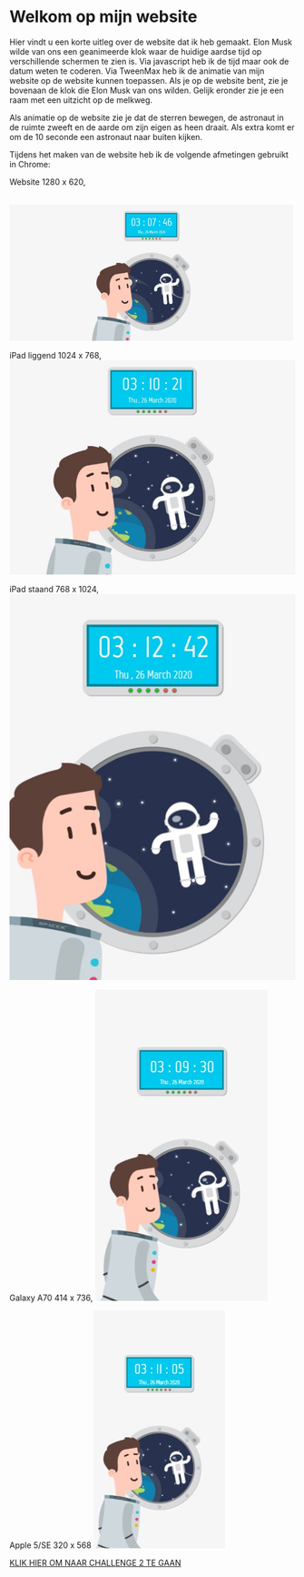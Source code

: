 <h1>Welkom op mijn website</h1>
<p>
  Hier vindt u een korte uitleg over de website dat ik heb gemaakt.
Elon Musk wilde van ons een geanimeerde klok waar de huidige aardse tijd op verschillende schermen te zien is. Via javascript heb ik de tijd maar ook de datum weten te coderen. Via TweenMax heb ik de animatie van mijn website op de website kunnen toepassen. Als je op de website bent, zie je bovenaan de klok die Elon Musk van ons wilden. Gelijk eronder zie je een raam met een uitzicht op de melkweg. 

Als animatie op de website zie je dat de sterren bewegen, de astronaut in de ruimte zweeft en de aarde om zijn eigen as heen draait. Als extra komt er om de 10 seconde een astronaut naar buiten kijken.

Tijdens het maken van de website heb ik de volgende afmetingen gebruikt in Chrome:
</p>

<p>
  Website 1280 x 620,
</p> 
</br>
<img src="img/1280x620.jpg" style="width:500px" "border:2px solid #ddd">

iPad liggend 1024 x 768,
<img src="img/1024x768.jpg">

iPad staand 768 x 1024,
<img src="img/768x1024.jpg">

Galaxy A70 414 x 736,
<img src="img/414x736.jpg">

Apple 5/SE 320 x 568
<img src="img/320x568.jpg">

<p><a href="https://elmas04.github.io/17105226-CMD-XT2-challenge2.html">KLIK HIER OM NAAR CHALLENGE 2 TE GAAN</a></p>
